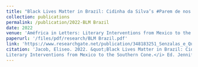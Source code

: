 ```yaml
---
title: "Black Lives Matter in Brazil: Cidinha da Silva’s #Parem de nos matar"
collection: publications
permalink: /publication/2022-BLM Brazil
date: 2022
venue: 'Améfrica in Letters: Literary Interventions from Mexico to the Southern Cone'
paperurl: '/files/pdf/research/BLM Brazil.pdf'
link: 'https://www.researchgate.net/publication/348183251_Senzalas_e_Quilombos_Modernos_Evoking_the_Legacy_of_Slavery_in_Brazilian_Hip_Hop'
citation: 'Jacob, Eliseo. 2022. &quot;Black Lives Matter in Brazil: Cidinha da Silva’s #Parem de nos matar.&quot; <i>Améfrica in Letters
Literary Interventions from Mexico to the Southern Cone.</i> Ed. Jennifer Carolina Gómez Menjivar. Vanderbilt University Press: 109-126.'
---
```

